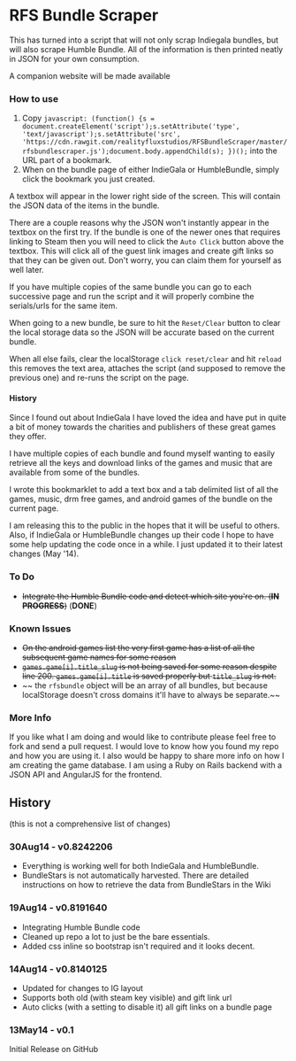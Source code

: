 # RFS Bundle Scraper

This has turned into a script that will not only scrap Indiegala bundles, but will also scrape Humble Bundle. All of the information is then printed neatly in JSON for your own consumption.

A companion website will be made available


### How to use
1. Copy `javascript: (function() {s = document.createElement('script');s.setAttribute('type', 'text/javascript');s.setAttribute('src', 'https://cdn.rawgit.com/realityfluxstudios/RFSBundleScraper/master/rfsbundlescraper.js');document.body.appendChild(s); })();` into the
URL part of a bookmark.
2. When on the bundle page of either IndieGala or HumbleBundle, simply click the bookmark you just created.

A textbox will appear in the lower right side of the screen. This will contain the JSON data of the items in the
bundle.

There are a couple reasons why the JSON won't instantly appear in the textbox on the first try. If the bundle is one
of the newer ones that requires linking to Steam then you will need to click the `Auto Click` button above the
textbox. This will click all of the guest link images and create gift links so that they can be given out. Don't
worry, you can claim them for yourself as well later.

If you have multiple copies of the same bundle you can go to each successive page and run the script and it will
properly combine the serials/urls for the same item.

When going to a new bundle, be sure to hit the `Reset/Clear` button to clear the local storage data so the JSON will
be accurate based on the current bundle.

When all else fails, clear the localStorage `click reset/clear` and hit `reload` this removes the text area,
attaches the script (and supposed to remove the previous one) and re-runs the script on the page.

#### History

Since I found out about IndieGala I have loved the idea and have put in quite a bit of money towards the charities and publishers of these great games they offer.

I have multiple copies of each bundle and found myself wanting to easily retrieve all the keys and download links of the games and music that are available from some of the bundles.

I wrote this bookmarklet to add a text box and a tab delimited list of all the games, music, drm free games, and android games of the bundle on the current page.

I am releasing this to the public in the hopes that it will be useful to others. Also, if IndieGala or HumbleBundle changes up their code I hope to have some help updating the code once in a while. I just updated it to their latest changes (May '14).

### To Do

* ~~Integrate the Humble Bundle code and detect which site you're on. (**IN PROGRESS**)~~ (**DONE**)

### Known Issues

* ~~On the android games list the very first game has a list of all the subsequent game names for some reason~~
* ~~`games.game[i].title_slug` is not being saved for some reason despite line 200. `games.game[i].title` is saved properly but `title_slug` is not.~~
* ~~ the `rfsbundle` object will be an array of all bundles, but because localStorage doesn't cross domains it'll have to always be separate.~~

### More Info

If you like what I am doing and would like to contribute please feel free to fork and send a pull request.
I would love to know how you found my repo and how you are using it. I also would be happy to share more
info on how I am creating the game database. I am using a Ruby on Rails backend with a JSON API and AngularJS
for the frontend.

## History
(this is not a comprehensive list of changes)

### 30Aug14 - v0.8242206
* Everything is working well for both IndieGala and HumbleBundle.
* BundleStars is not automatically harvested. There are detailed instructions on how to retrieve the data from
BundleStars in the Wiki

### 19Aug14 - v0.8191640
* Integrating Humble Bundle code
* Cleaned up repo a lot to just be the bare essentials.
* Added css inline so bootstrap isn't required and it looks decent.

### 14Aug14 - v0.8140125

* Updated for changes to IG layout
* Supports both old (with steam key visible) and gift link url
* Auto clicks (with a setting to disable it) all gift links on a bundle page

### 13May14 - v0.1

Initial Release on GitHub